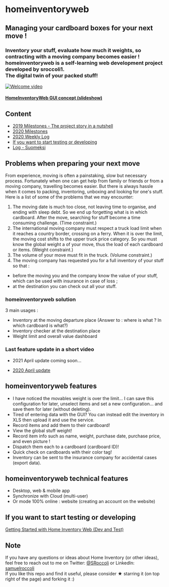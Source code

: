 # homeinventoryweb
## Managing your cardboard boxes for your next move !
### Inventory your stuff, evaluate how much it weights, so contracting with a moving company becomes easier !<br>homeinventoryweb is a self-learning web development project developed by sroccoli1.<br>The digital twin of your packed stuff!<br> 

[![Welcome video](https://media.giphy.com/media/BqYJQ43Aax7iyfrM6T/giphy.gif)](https://youtu.be/UWZg4aqFPVQ)

#### [HomeInventoryWeb GUI concept (slideshow)](https://docs.google.com/presentation/d/1Q-WU6EXmCz8f2J5X9AstjjvyCnf4XlexK0z0Xx5O2q4/edit?usp=sharing)

## Content
- [2019 Milestones - The project story in a nutshell](https://github.com/sroccoli1/homeinventoryweb/blob/master/2019_milestones.md)
- [2020 Milestones](https://github.com/sroccoli1/homeinventoryweb/blob/master/2020_milestones.md)
- [2020 Weekly Log](https://github.com/sroccoli1/homeinventoryweb/blob/master/2020_log.md)
- [If you want to start testing or developing](https://github.com/sroccoli1/homeinventoryweb/blob/master/GettingStartedDevandTest.md)
- [Log - Suomeksi](https://github.com/sroccoli1/homeinventoryweb/blob/master/lokikirja.md)

## Problems when preparing your next move

From experience, moving is often a painstaking, slow but necessary process. Fortunately when one can get help from family or friends or from a moving company, travelling becomes easier. But there is always hassle when it comes to packing, inventoring, unboxing and looking for one's stuff. Here is a list of some of the problems that we may encounter:
1. The moving date is much too close, not leaving time to organise, and ending with sleep debt. So we end up forgetting what is in which cardboard. After the move, searching for stuff become a time consuming challenge. (Time constraint.)
2. The international moving company must respect a truck load limit when it reaches a country border, crossing on a ferry. When it is over the limit, the moving cost shifts to the upper truck price category. So you must know the global weight a of your move, thus the load of each cardboard or items. (Weight constraint.)
3. The volume of your move must fit in the truck. (Volume constraint.)
4. The moving company has requested you for a full inventory of your stuff so that :
  - before the moving you and the company know the value of your stuff, which can be used with insurance in case of loss ;
  - at the destination you can check out all your stuff. 

### homeinventoryweb solution

3 main usages : 
- Inventory at the moving departure place (Answer to : where is what ? In which cardboard is what?) 
- Inventory checker at the destination place
- Weight limit and overall value dashboard  

### Last feature update in a short video

- 2021 April update coming soon...

- [2020 April update](https://github.com/sroccoli1/homeinventoryweb/blob/master/2020_milestones.md) 

## homeinventoryweb features

- I have noticed the movables weight is over the limit... I can save this configuration for later, unselect items and set a new configuration… and save them for later (without deleting).
- Tired of entering data with the GUI? You can instead edit the inventory in XLS then upload it and use the service. 
- Record items and add them to their cardboard!
- View the global stuff weight!
- Record item info such as name, weight, purchase date, purchase price, and even picture !
- Dispatch them each to a cardboard (cardboard ID)!
- Quick check on cardboards with their color tag!
- Inventory can be sent to the insurance company for accidental cases (export data). 

## homeinventoryweb technical features

- Desktop, web & mobile app
- Synchronize with Cloud (multi-user)
- Or mode 100% online : website (creating an account on the website)

## If you want to start testing or developing
[Getting Started with Home Inventory Web (Dev and Test)](https://github.com/sroccoli1/homeinventoryweb/blob/master/GettingStartedDevandTest.md)

## Note
If you have any questions or ideas about Home Inventory (or other ideas), feel free to reach out to me on Twitter: [@SRoccoli](https://twitter.com/SRoccoli) or LinkedIn: [samuelroccoli](https://www.linkedin.com/in/samuelroccoli/) 
<br>If you like this repo and find it useful, please consider ★ starring it (on top right of the page) and forking it :)

